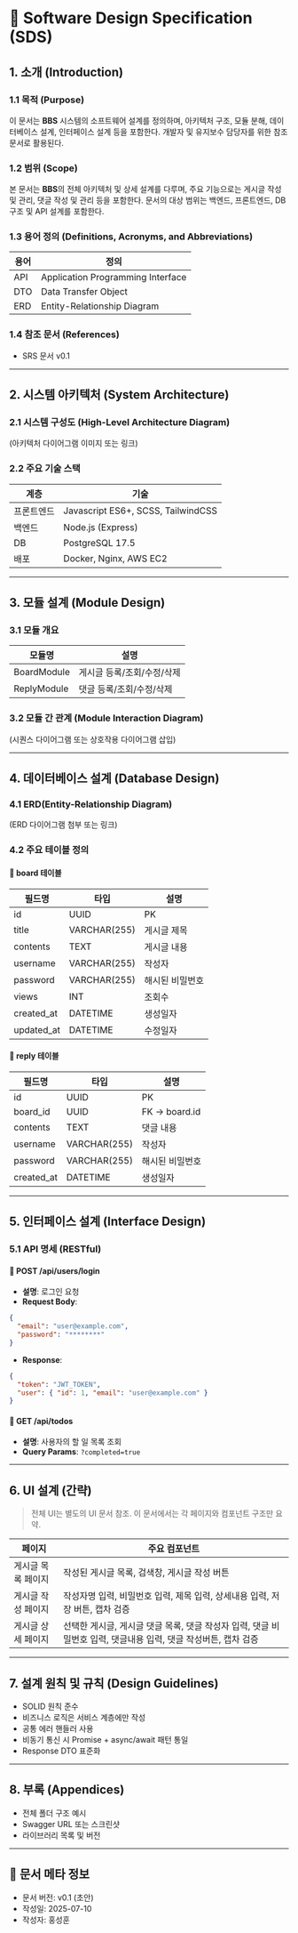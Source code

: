 # 🧩 Software Design Specification (SDS)

## 1. 소개 (Introduction)

### 1.1 목적 (Purpose)

이 문서는 **BBS** 시스템의 소프트웨어 설계를 정의하며, 아키텍처 구조, 모듈 분해, 데이터베이스 설계, 인터페이스 설계 등을 포함한다. 개발자 및 유지보수 담당자를 위한 참조 문서로 활용된다.

### 1.2 범위 (Scope)

본 문서는 **BBS**의 전체 아키텍처 및 상세 설계를 다루며, 주요 기능으로는 게시글 작성 및 관리, 댓글 작성 및 관리 등을 포함한다. 문서의 대상 범위는 백엔드, 프론트엔드, DB 구조 및 API 설계를 포함한다.

### 1.3 용어 정의 (Definitions, Acronyms, and Abbreviations)

| 용어 | 정의                              |
| ---- | --------------------------------- |
| API  | Application Programming Interface |
| DTO  | Data Transfer Object              |
| ERD  | Entity-Relationship Diagram       |

### 1.4 참조 문서 (References)

- SRS 문서 v0.1

---

## 2. 시스템 아키텍처 (System Architecture)

### 2.1 시스템 구성도 (High-Level Architecture Diagram)

(아키텍처 다이어그램 이미지 또는 링크)

### 2.2 주요 기술 스택

| 계층       | 기술                               |
| ---------- | ---------------------------------- |
| 프론트엔드 | Javascript ES6+, SCSS, TailwindCSS |
| 백엔드     | Node.js (Express)                  |
| DB         | PostgreSQL 17.5                    |
| 배포       | Docker, Nginx, AWS EC2             |

---

## 3. 모듈 설계 (Module Design)

### 3.1 모듈 개요

| 모듈명      | 설명                       |
| ----------- | -------------------------- |
| BoardModule | 게시글 등록/조회/수정/삭제 |
| ReplyModule | 댓글 등록/조회/수정/삭제   |

### 3.2 모듈 간 관계 (Module Interaction Diagram)

(시퀀스 다이어그램 또는 상호작용 다이어그램 삽입)

---

## 4. 데이터베이스 설계 (Database Design)

### 4.1 ERD(Entity-Relationship Diagram)

(ERD 다이어그램 첨부 또는 링크)

### 4.2 주요 테이블 정의

#### 📄 board 테이블

| 필드명     | 타입         | 설명            |
| ---------- | ------------ | --------------- |
| id         | UUID         | PK              |
| title      | VARCHAR(255) | 게시글 제목     |
| contents   | TEXT         | 게시글 내용     |
| username   | VARCHAR(255) | 작성자          |
| password   | VARCHAR(255) | 해시된 비밀번호 |
| views      | INT          | 조회수          |
| created_at | DATETIME     | 생성일자        |
| updated_at | DATETIME     | 수정일자        |

#### 📄 reply 테이블

| 필드명     | 타입         | 설명            |
| ---------- | ------------ | --------------- |
| id         | UUID         | PK              |
| board_id   | UUID         | FK → board.id   |
| contents   | TEXT         | 댓글 내용       |
| username   | VARCHAR(255) | 작성자          |
| password   | VARCHAR(255) | 해시된 비밀번호 |
| created_at | DATETIME     | 생성일자        |

---

## 5. 인터페이스 설계 (Interface Design)

### 5.1 API 명세 (RESTful)

#### 📌 POST /api/users/login

- **설명**: 로그인 요청
- **Request Body**:

```json
{
  "email": "user@example.com",
  "password": "********"
}
```

- **Response**:

```json
{
  "token": "JWT_TOKEN",
  "user": { "id": 1, "email": "user@example.com" }
}
```

#### 📌 GET /api/todos

- **설명**: 사용자의 할 일 목록 조회
- **Query Params**: `?completed=true`

---

## 6. UI 설계 (간략)

> 전체 UI는 별도의 UI 문서 참조. 이 문서에서는 각 페이지와 컴포넌트 구조만 요약.

| 페이지             | 주요 컴포넌트                                                                                                  |
| ------------------ | -------------------------------------------------------------------------------------------------------------- |
| 게시글 목록 페이지 | 작성된 게시글 목록, 검색창, 게시글 작성 버튼                                                                   |
| 게시글 작성 페이지 | 작성자명 입력, 비밀번호 입력, 제목 입력, 상세내용 입력, 저장 버튼, 캡차 검증                                   |
| 게시글 상세 페이지 | 선택한 게시글, 게시글 댓글 목록, 댓글 작성자 입력, 댓글 비밀번호 입력, 댓글내용 입력, 댓글 작성버튼, 캡차 검증 |

---

## 7. 설계 원칙 및 규칙 (Design Guidelines)

- SOLID 원칙 준수
- 비즈니스 로직은 서비스 계층에만 작성
- 공통 에러 핸들러 사용
- 비동기 통신 시 Promise + async/await 패턴 통일
- Response DTO 표준화

---

## 8. 부록 (Appendices)

- 전체 폴더 구조 예시
- Swagger URL 또는 스크린샷
- 라이브러리 목록 및 버전

---

## 📌 문서 메타 정보

- 문서 버전: v0.1 (초안)
- 작성일: 2025-07-10
- 작성자: 홍성훈
